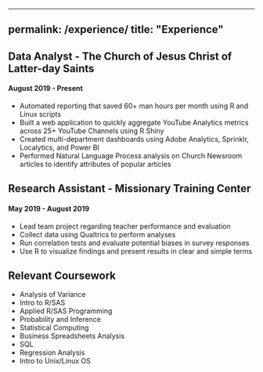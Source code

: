 - --
permalink: /experience/
title: "Experience"
---

## Data Analyst - The Church of Jesus Christ of Latter-day Saints
#### August 2019 - Present

- Automated reporting that saved 60+ man hours per month using R and Linux scripts
- Built a web application to quickly aggregate YouTube Analytics metrics across 25+ YouTube Channels using R Shiny
- Created multi-department dashboards using Adobe Analytics, Sprinklr, Localytics, and Power BI
- Performed Natural Language Process analysis on Church Newsroom articles to identify attributes of popular articles

## Research Assistant - Missionary Training Center
#### May 2019 - August 2019

-  Lead team project regarding teacher performance and evaluation
-  Collect data using Qualtrics to perform analyses
-  Run correlation tests and evaluate potential biases in survey responses
-  Use R to visualize findings and present results in clear and simple terms

## Relevant Coursework

- Analysis of Variance
- Intro to R/SAS
- Applied R/SAS Programming
- Probability and Inference
- Statistical Computing
- Business Spreadsheets Analysis
- SQL
- Regression Analysis
- Intro to Unix/Linux OS
